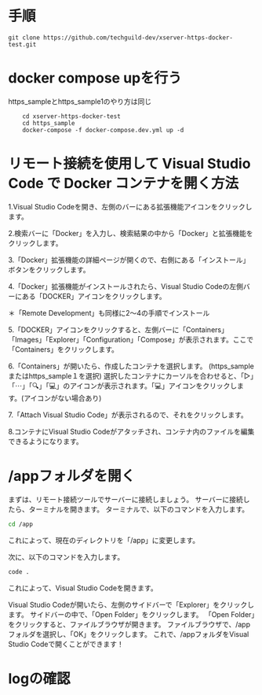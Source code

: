 # 手順

```shell
git clone https://github.com/techguild-dev/xserver-https-docker-test.git
```

# docker compose upを行う
https_sampleとhttps_sample1のやり方は同じ
    
```shell
    cd xserver-https-docker-test
    cd https_sample
    docker-compose -f docker-compose.dev.yml up -d
```
# リモート接続を使用して Visual Studio Code で Docker コンテナを開く方法

1.Visual Studio Codeを開き、左側のバーにある拡張機能アイコンをクリックします。


2.検索バーに「Docker」を入力し、検索結果の中から「Docker」と拡張機能をクリックします。


3.「Docker」拡張機能の詳細ページが開くので、右側にある「インストール」ボタンをクリックします。


4.「Docker」拡張機能がインストールされたら、Visual Studio Codeの左側バーにある「DOCKER」アイコンをクリックします。


＊「Remote Development」も同様に2〜4の手順でインストール


5.「DOCKER」アイコンをクリックすると、左側バーに「Containers」「Images」「Explorer」「Configuration」「Compose」が表示されます。ここで「Containers」をクリックします。


6.「Containers」が開いたら、作成したコンテナを選択します。
(https_sampleまたはhttps_sample１を選択)
選択したコンテナにカーソルを合わせると、「▷」「⋯」「🔍」「💻」のアイコンが表示されます。「💻」アイコンをクリックします。(アイコンがない場合あり)


7.「Attach Visual Studio Code」が表示されるので、それをクリックします。


8.コンテナにVisual Studio Codeがアタッチされ、コンテナ内のファイルを編集できるようになります。


# /appフォルダを開く

まずは、リモート接続ツールでサーバーに接続しましょう。
サーバーに接続したら、ターミナルを開きます。
ターミナルで、以下のコマンドを入力します。
```bash
cd /app
```
これによって、現在のディレクトリを「/app」に変更します。


次に、以下のコマンドを入力します。
```bash
code .
```
これによって、Visual Studio Codeを開きます。


Visual Studio Codeが開いたら、左側のサイドバーで「Explorer」をクリックします。
サイドバーの中で、「Open Folder」をクリックします。
「Open Folder」をクリックすると、ファイルブラウザが開きます。
ファイルブラウザで、/appフォルダを選択し、「OK」をクリックします。
これで、/appフォルダをVisual Studio Codeで開くことができます！

# logの確認
